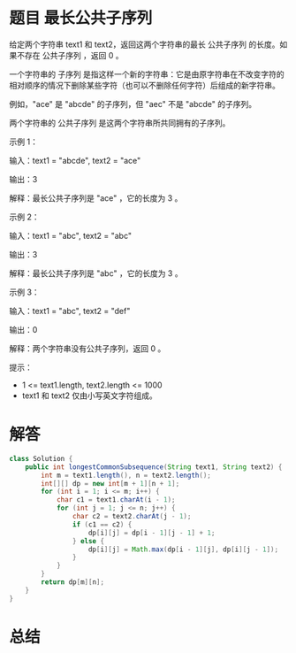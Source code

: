 # 题目 最长公共子序列

给定两个字符串 text1 和 text2，返回这两个字符串的最长 公共子序列 的长度。如果不存在 公共子序列 ，返回 0 。

一个字符串的 子序列 是指这样一个新的字符串：它是由原字符串在不改变字符的相对顺序的情况下删除某些字符（也可以不删除任何字符）后组成的新字符串。

例如，"ace" 是 "abcde" 的子序列，但 "aec" 不是 "abcde" 的子序列。

两个字符串的 公共子序列 是这两个字符串所共同拥有的子序列。

 

示例 1：

输入：text1 = "abcde", text2 = "ace" 

输出：3  

解释：最长公共子序列是 "ace" ，它的长度为 3 。

示例 2：

输入：text1 = "abc", text2 = "abc"

输出：3

解释：最长公共子序列是 "abc" ，它的长度为 3 。

示例 3：

输入：text1 = "abc", text2 = "def"

输出：0

解释：两个字符串没有公共子序列，返回 0 。

 

提示：

* 1 <= text1.length, text2.length <= 1000
* text1 和 text2 仅由小写英文字符组成。

# 解答
```java
class Solution {
    public int longestCommonSubsequence(String text1, String text2) {
        int m = text1.length(), n = text2.length();
        int[][] dp = new int[m + 1][n + 1];
        for (int i = 1; i <= m; i++) {
            char c1 = text1.charAt(i - 1);
            for (int j = 1; j <= n; j++) {
                char c2 = text2.charAt(j - 1);
                if (c1 == c2) {
                    dp[i][j] = dp[i - 1][j - 1] + 1;
                } else {
                    dp[i][j] = Math.max(dp[i - 1][j], dp[i][j - 1]);
                }
            }
        }
        return dp[m][n];
    }
}
```

# 总结
